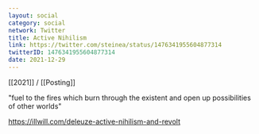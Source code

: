 ```yaml
---
layout: social
category: social
network: Twitter
title: Active Nihilism
link: https://twitter.com/steinea/status/1476341955604877314
twitterID: 1476341955604877314
date: 2021-12-29
---
```


[[2021]] / [[Posting]]

"fuel to the fires which burn through the existent and open up possibilities of other worlds"

<https://illwill.com/deleuze-active-nihilism-and-revolt>
